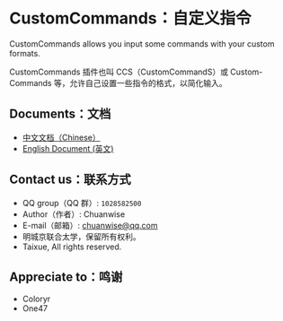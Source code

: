 # CustomCommands：自定义指令
<p>CustomCommands allows you input some commands with your custom formats.
<p>CustomCommands 插件也叫 CCS（CustomCommandS）或 Custom-Commands 等，允许自己设置一些指令的格式，以简化输入。

## Documents：文档
* [中文文档（Chinese）](https://github.com/Chuanwise/CustomCommands/tree/main/README_ZHCN.md)
* [English Document (英文)](https://github.com/Chuanwise/CustomCommands/tree/main/README_ZHCN.md)

## Contact us：联系方式
* QQ group（QQ 群）:  `1028582500`
* Author（作者）: Chuanwise
* E-mail（邮箱）: chuanwise@qq.com
* 明城京联合太学，保留所有权利。
* Taixue, All rights reserved.

## Appreciate to：鸣谢
* Coloryr
* One47